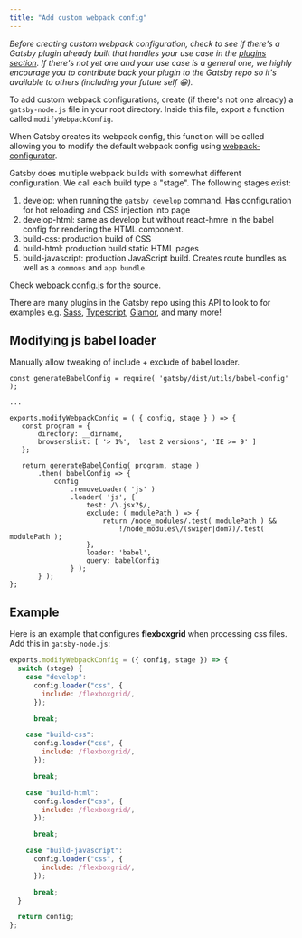 ```yaml
---
title: "Add custom webpack config"
---
```


_Before creating custom webpack configuration, check to see if there's a Gatsby
plugin already built that handles your use case in the
[plugins section](/docs/plugins/). If there's not yet one and your use case is a
general one, we highly encourage you to contribute back your plugin to the
Gatsby repo so it's available to others (including your future self 😀)._

To add custom webpack configurations, create (if there's not one already) a
`gatsby-node.js` file in your root directory. Inside this file, export a
function called `modifyWebpackConfig`.

When Gatsby creates its webpack config, this function will be called allowing
you to modify the default webpack config using
[webpack-configurator](https://github.com/lewie9021/webpack-configurator).

Gatsby does multiple webpack builds with somewhat different configuration. We
call each build type a "stage". The following stages exist:

1. develop: when running the `gatsby develop` command. Has configuration for hot
   reloading and CSS injection into page
2. develop-html: same as develop but without react-hmre in the babel config for
   rendering the HTML component.
3. build-css: production build of CSS
4. build-html: production build static HTML pages
5. build-javascript: production JavaScript build. Creates route bundles as well
   as a `commons` and `app bundle`.

Check
[webpack.config.js](https://github.com/gatsbyjs/gatsby/blob/master/packages/gatsby/src/utils/webpack.config.js)
for the source.

There are many plugins in the Gatsby repo using this API to look to for examples
e.g. [Sass](/packages/gatsby-plugin-sass/),
[Typescript](/packages/gatsby-plugin-typescript/),
[Glamor](/packages/gatsby-plugin-glamor/), and many more!

## Modifying js babel loader

Manually allow tweaking of include + exclude of babel loader.
 ```
const generateBabelConfig = require( 'gatsby/dist/utils/babel-config' );

...

exports.modifyWebpackConfig = ( { config, stage } ) => {
    const program = {
        directory: __dirname,
        browserslist: [ '> 1%', 'last 2 versions', 'IE >= 9' ]
    };

    return generateBabelConfig( program, stage )
        .then( babelConfig => {
            config
                .removeLoader( 'js' )
                .loader( 'js', {
                    test: /\.jsx?$/,
                    exclude: ( modulePath ) => {
                        return /node_modules/.test( modulePath ) &&
                            !/node_modules\/(swiper|dom7)/.test( modulePath );
                    },
                    loader: 'babel',
                    query: babelConfig
                } );
        } );
};

```

## Example

Here is an example that configures **flexboxgrid** when processing css files. Add this in `gatsby-node.js`:

```js
exports.modifyWebpackConfig = ({ config, stage }) => {
  switch (stage) {
    case "develop":
      config.loader("css", {
        include: /flexboxgrid/,
      });

      break;

    case "build-css":
      config.loader("css", {
        include: /flexboxgrid/,
      });

      break;

    case "build-html":
      config.loader("css", {
        include: /flexboxgrid/,
      });

      break;

    case "build-javascript":
      config.loader("css", {
        include: /flexboxgrid/,
      });

      break;
  }

  return config;
};
```
